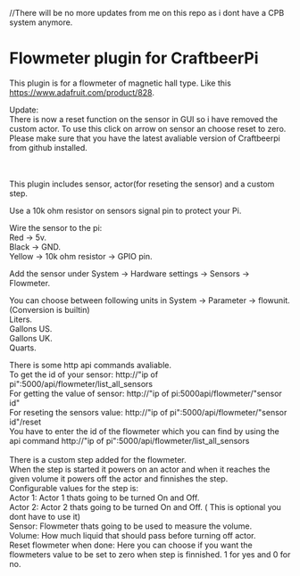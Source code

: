 //There will be no more updates from me on this repo as i dont have a CPB system anymore.


# Flowmeter plugin for CraftbeerPi

This plugin is for a flowmeter of magnetic hall type. Like this https://www.adafruit.com/product/828.
<br>

Update: 
<br>
There is now a reset function on the sensor in GUI so i have removed the custom actor. To use this click on arrow on sensor an choose reset to zero.
<br>
Please make sure that you have the latest avaliable version of Craftbeerpi from github installed.

<br>
<br>
This plugin includes sensor, actor(for reseting the sensor) and a custom step.

Use a 10k ohm resistor on sensors signal pin to protect your Pi.

Wire the sensor to the pi:
<br>
Red -> 5v.
<br>
Black -> GND.
<br>
Yellow -> 10k ohm resistor -> GPIO pin.

Add the sensor under System -> Hardware settings -> Sensors -> Flowmeter.

You can choose between following units in System -> Parameter -> flowunit. (Conversion is builtin)
<br>
Liters.
<br>
Gallons US.
<br>
Gallons UK.
<br>
Quarts.
<br>

There is some http api commands avaliable.
<br>
To get the id of your sensor: http://"ip of pi":5000/api/flowmeter/list_all_sensors 
<br>
For getting the value of sensor: http://"ip of pi:5000api/flowmeter/"sensor id"
<br>
For reseting the sensors value: http://"ip of pi":5000/api/flowmeter/"sensor id"/reset
<br>
You have to enter the id of the flowmeter which you can find by using the api command http://"ip of pi":5000/api/flowmeter/list_all_sensors 
<br>
<br>
There is a custom step added for the flowmeter.
<br>
When the step is started it powers on an actor and when it reaches the given volume it powers off the actor and finnishes the step.
<br>
Configurable values for the step is:
<br>
Actor 1: Actor 1 thats going to be turned On and Off.
<br>
Actor 2: Actor 2 thats going to be turned On and Off. ( This is optional you dont have to use it)
<br>
Sensor: Flowmeter thats going to be used to measure the volume.
<br>
Volume: How much liquid that should pass before turning off actor. 
<br>
Reset flowmeter when done: Here you can choose if you want the flowmeters value to be set to zero when step is finnished. 1 for yes and 0 for no.
